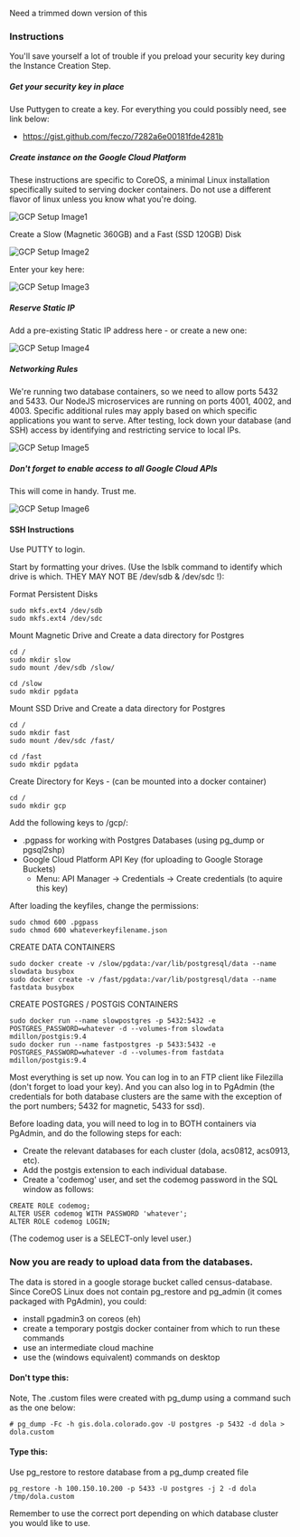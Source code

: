 Need a trimmed down version of this

### Instructions

You'll save yourself a lot of trouble if you preload your security key during the Instance Creation Step.

##### Get your security key in place
Use Puttygen to create a key.  For everything you could possibly need, see link below:
 - https://gist.github.com/feczo/7282a6e00181fde4281b

##### Create instance on the Google Cloud Platform
These instructions are specific to CoreOS, a minimal Linux installation specifically suited to serving docker containers.  Do not use a different flavor of linux unless you know what you're doing.

![GCP Setup Image1](/img/setup1a.jpg)

Create a Slow (Magnetic 360GB) and a Fast (SSD 120GB) Disk

![GCP Setup Image2](/img/setup2a.jpg)

Enter your key here:

![GCP Setup Image3](/img/setup3.jpg)

##### Reserve Static IP
Add a pre-existing Static IP address here - or create a new one:

![GCP Setup Image4](/img/setup4.jpg)

##### Networking Rules
We're running two database containers, so we need to allow ports 5432 and 5433.  Our NodeJS microservices are running on ports 4001, 4002, and 4003.  Specific additional rules may apply based on which specific applications you want to serve.  After testing, lock down your database (and SSH) access by identifying and restricting service to local IPs.  

![GCP Setup Image5](/img/setup5.jpg)

##### Don't forget to enable access to all Google Cloud APIs
This will come in handy.  Trust me.

![GCP Setup Image6](/img/setup6.jpg)

#### SSH Instructions
Use PUTTY to login.

Start by formatting your drives. (Use the lsblk command to identify which drive is which. THEY MAY NOT BE /dev/sdb & /dev/sdc !):


Format Persistent Disks
```
sudo mkfs.ext4 /dev/sdb
sudo mkfs.ext4 /dev/sdc
```

Mount Magnetic Drive and Create a data directory for Postgres
```
cd /
sudo mkdir slow
sudo mount /dev/sdb /slow/

cd /slow
sudo mkdir pgdata
```

Mount SSD Drive and Create a data directory for Postgres
```
cd /
sudo mkdir fast
sudo mount /dev/sdc /fast/

cd /fast
sudo mkdir pgdata
```

Create Directory for Keys - (can be mounted into a docker container)
```
cd /
sudo mkdir gcp
```

Add the following keys to /gcp/:
- .pgpass for working with Postgres Databases (using pg_dump or pgsql2shp)
- Google Cloud Platform API Key (for uploading to Google Storage Buckets)
   - Menu: API Manager -> Credentials -> Create credentials (to aquire this key)


After loading the keyfiles, change the permissions:
```
sudo chmod 600 .pgpass
sudo chmod 600 whateverkeyfilename.json
```


CREATE DATA CONTAINERS
```
sudo docker create -v /slow/pgdata:/var/lib/postgresql/data --name slowdata busybox
sudo docker create -v /fast/pgdata:/var/lib/postgresql/data --name fastdata busybox
```

CREATE POSTGRES / POSTGIS CONTAINERS
```
sudo docker run --name slowpostgres -p 5432:5432 -e POSTGRES_PASSWORD=whatever -d --volumes-from slowdata mdillon/postgis:9.4
sudo docker run --name fastpostgres -p 5433:5432 -e POSTGRES_PASSWORD=whatever -d --volumes-from fastdata mdillon/postgis:9.4
```


Most everything is set up now.  You can log in to an FTP client like Filezilla (don't forget to load your key).  And you can also log in to PgAdmin (the credentials for both database clusters are the same with the exception of the port numbers; 5432 for magnetic, 5433 for ssd).

Before loading data, you will need to log in to BOTH containers via PgAdmin, and do the following steps for each:

 - Create the relevant databases for each cluster (dola, acs0812, acs0913, etc).
 - Add the postgis extension to each individual database.
 - Create a 'codemog' user, and set the codemog password in the SQL window as follows:

```
CREATE ROLE codemog;
ALTER USER codemog WITH PASSWORD 'whatever';
ALTER ROLE codemog LOGIN;
```
(The codemog user is a SELECT-only level user.)

### Now you are ready to upload data from the databases.

The data is stored in a google storage bucket called census-database.  Since CoreOS Linux does not contain pg\_restore and pg\_admin (it comes packaged with PgAdmin), you could:
 - install pgadmin3 on coreos (eh)
 - create a temporary postgis docker container from which to run these commands
 - use an intermediate cloud machine
 - use the (windows equivalent) commands on desktop

#### Don't type this:
Note, The .custom files were created with pg\_dump using a command such as the one below:
```
# pg_dump -Fc -h gis.dola.colorado.gov -U postgres -p 5432 -d dola > dola.custom
```

#### Type this:
Use pg\_restore to restore database from a pg\_dump created file
```
pg_restore -h 100.150.10.200 -p 5433 -U postgres -j 2 -d dola /tmp/dola.custom
```
Remember to use the correct port depending on which database cluster you would like to use.
